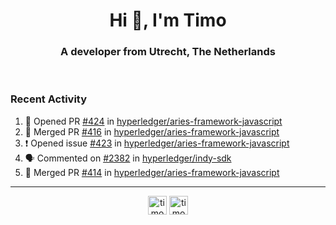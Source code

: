 <h1 align="center">Hi 👋, I'm Timo</h1>
<h3 align="center">A developer from Utrecht, The Netherlands</h3>
<br/>
<!-- https://github.com/rahuldkjain/github-profile-readme-generator --!>

<!--  <p align="left"><img src="https://github-readme-stats.vercel.app/api?username=timoglastra&show_icons=true&count_private=true&" alt="timoglastra" /></p> --!>

<!--
Github language stats
<p align="left"><img src="https://github-readme-stats.vercel.app/api/top-langs/?username=timoglastra&layout=compact" alt="timoglastra" /><p>
-->

<!-- Codestats language stats -->
<!-- <p align="left"><img src="https://codestats-readme.vercel.app/api/top-langs/?username=timoglastra&layout=compact&language_count=12" alt="timoglastra" /><p>    --!>
  
<h3>Recent Activity</h3>

<!--START_SECTION:activity-->
1. 💪 Opened PR [#424](https://github.com/hyperledger/aries-framework-javascript/pull/424) in [hyperledger/aries-framework-javascript](https://github.com/hyperledger/aries-framework-javascript)
2. 🎉 Merged PR [#416](https://github.com/hyperledger/aries-framework-javascript/pull/416) in [hyperledger/aries-framework-javascript](https://github.com/hyperledger/aries-framework-javascript)
3. ❗️ Opened issue [#423](https://github.com/hyperledger/aries-framework-javascript/issues/423) in [hyperledger/aries-framework-javascript](https://github.com/hyperledger/aries-framework-javascript)
4. 🗣 Commented on [#2382](https://github.com/hyperledger/indy-sdk/issues/2382) in [hyperledger/indy-sdk](https://github.com/hyperledger/indy-sdk)
5. 🎉 Merged PR [#414](https://github.com/hyperledger/aries-framework-javascript/pull/414) in [hyperledger/aries-framework-javascript](https://github.com/hyperledger/aries-framework-javascript)
<!--END_SECTION:activity-->

---

<p align="center">
<a href="https://twitter.com/timoglastra" target="blank"><img align="center" src="https://cdn.jsdelivr.net/npm/simple-icons@3.0.1/icons/twitter.svg" alt="timoglastra" height="30" width="30" /></a>
<a href="https://linkedin.com/in/timoglastra" target="blank"><img align="center" src="https://cdn.jsdelivr.net/npm/simple-icons@3.0.1/icons/linkedin.svg" alt="timoglastra" height="30" width="30" /></a>
</p>



